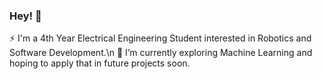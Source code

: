 ### Hey! 👋
⚡ I'm a 4th Year Electrical Engineering Student interested in Robotics and Software Development.\n
🌱 I’m currently exploring Machine Learning and hoping to apply that in future projects soon.

<!--
**Grifent/Grifent** is a ✨ _special_ ✨ repository because its `README.md` (this file) appears on your GitHub profile.

Here are some ideas to get you started:

- 🔭 I’m currently working on ...
- 🌱 I’m currently learning ...
- 👯 I’m looking to collaborate on ...
- 🤔 I’m looking for help with ...
- 💬 Ask me about ...
- 📫 How to reach me: ...
- 😄 Pronouns: ...
- ⚡ Fun fact: ...
-->
